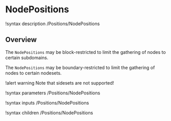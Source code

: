 # NodePositions

!syntax description /Positions/NodePositions

## Overview

The `NodePositions` may be block-restricted to limit the gathering of nodes
to certain subdomains.

The `NodePositions` may be boundary-restricted to limit the gathering of nodes
to certain nodesets.

!alert warning
Note that sidesets are not supported!

!syntax parameters /Positions/NodePositions

!syntax inputs /Positions/NodePositions

!syntax children /Positions/NodePositions
